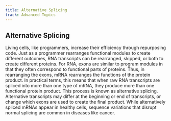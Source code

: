 ```yaml
---
title: Alternative Splicing
track: Advanced Topics
---
```


## Alternative Splicing

Living cells, like programmers, increase their efficiency through repurposing code. Just as a programmer rearranges functional modules to create different outcomes, RNA transcripts can be rearranged, skipped, or both to create different proteins. For RNA, exons are similar to program modules in that they often correspond to functional parts of proteins. Thus, in rearranging the exons, mRNA rearranges the functions of the protein product. In practical terms, this means that when raw RNA transcripts are spliced into more than one type of mRNA, they produce more than one functional protein product. This process is known as alternative splicing. Alternative transcripts may differ at the beginning or end of transcripts, or change which exons are used to create the final product. While alternatively spliced mRNAs appear in healthy cells, sequence variations that disrupt normal splicing are common in diseases like cancer.
